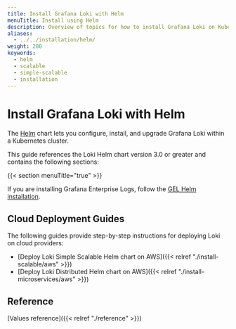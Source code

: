 ```yaml
---
title: Install Grafana Loki with Helm
menuTitle: Install using Helm
description: Overview of topics for how to install Grafana Loki on Kubernetes with Helm.
aliases:
  - ../../installation/helm/
weight: 200
keywords:
  - helm 
  - scalable
  - simple-scalable
  - installation
---
```


# Install Grafana Loki with Helm

The [Helm](https://helm.sh/) chart lets you configure, install, and upgrade Grafana Loki within a Kubernetes cluster.

This guide references the Loki Helm chart version 3.0 or greater and contains the following sections:

{{< section menuTitle="true" >}}

If you are installing Grafana Enterprise Logs, follow the [GEL Helm installation](https://grafana.com/docs/enterprise-logs/<ENTERPRISE_LOGS_VERSION>/setup/helm/).


## Cloud Deployment Guides

The following guides provide step-by-step instructions for deploying Loki on cloud providers:

- [Deploy Loki Simple Scalable Helm chart on AWS]({{< relref "./install-scalable/aws" >}})
- [Deploy Loki Distributed Helm chart on AWS]({{< relref "./install-microservices/aws" >}})

## Reference

[Values reference]({{< relref "./reference" >}})
